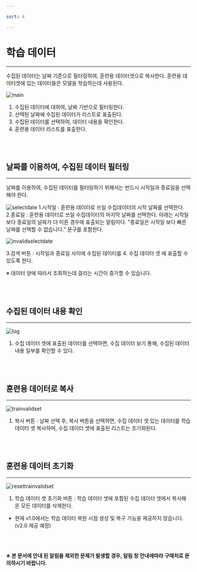 ```yaml
---

sort: 4

---
```




# 학습 데이터

---

수집된 데이터는 날짜 기준으로 필터링하여, 훈련용 데이터셋으로 복사한다. 훈련용 데이터셋에 있는 데이터들은 모델을 학습하는데 사용된다.<br/>

![main](images/5.1.main.png)

1. 수집된 데이터에 대하여, 날짜 기반으로 필터링한다.
2. 선택된 날짜에 수집된 데이터가 리스트로 표출된다.
3. 수집된 데이터를 선택하여, 데이터 내용을 확인한다.
4. 훈련용 데이터 리스트를 표출한다.

<br/><br/>

## 날짜를 이용하여, 수집된 데이터 필터링

---

날짜를 이용하여, 수집된 데이터를 필터링하기 위해서는 반드시 시작일과 종료일을 선택해야 한다.<br/>

![selectdate](images/5.2.selectdate.png)
1.시작일 : 훈련용 데이터로 쓰일 수집데이터의 시작 날짜를 선택한다.<br/> 
2.종료일 : 훈련용 데이터로 쓰일 수집데이터의 마지막 날짜를 선택한다. 아래는 시작일 보다 종료일의 날짜가 더 이른 경우에 표출되는 알림이다. "종료일은 시작일 보다 빠른 날짜를 선택할 수 없습니다." 문구를 포함한다.<br/>

![invalidselectdate](images/5.3.invalidselectdate.png)

3.검색 버튼 : 시작일과 종료일 사이에 수집된 데이터를 4. 수집 데이터 셋 에 표출할 수 있도록 한다.<br/> 

※ 데이터 양에 따라서 조회하는데 걸리는 시간이 증가할 수 있습니다.

<br/><br/>

## 수집된 데이터 내용 확인

---

![log](images/5.4.log.png)

1. 수집 데이터 셋에 표출된 데이터를 선택하면, 수집 데이터 보기 통해, 수집된 데이터 내용 일부를 확인할 수 있다.

<br/><br/>

## 훈련용 데이터로 복사

---

![trainvalidset](images/5.5.trainvalidset.png)

1. 복사 버튼 : 날짜 선택 후, 복사 버튼을 선택하면, 수집 데이터 셋 있는 데이터를 학습 데이터 셋 복사하며, 수집 데이터 셋에 표출된 리스트는 초기화된다.

<br/><br/>

## 훈련용 데이터 초기화

---

![resettrainvalidset](images/5.6.resettrainvalidset.png)

1. 학습 데이터 셋 초기화 버튼 : 학습 데이터 셋에 포함된 수집 데이터 셋에서 복사해온 모든 데이터를 삭제한다.
  - 현재 v1.0에서는 학습 데이터 복원 시점 생성 및 복구 기능을 제공하지 않습니다. (v2.0 제공 예정)

<br/><br/>

**※ 본 문서에 안내 된 알림을 제외한 문제가 발생할 경우, 알림 창 안내에따라 구매처로 문의하시기 바랍니다.**
